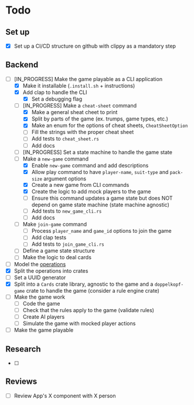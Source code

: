 # Todo

## Set up
- [x] Set up a CI/CD structure on github with clippy as a mandatory step

## Backend 

- [ ] [IN_PROGRESS] Make the game playable as a CLI application
  - [x] Make it installable (`.install.sh` + instructions)
  - [x] Add clap to handle the CLI
    - [x] Set a debugging flag
  - [ ] [IN_PROGRESS] Make a `cheat-sheet` command
    - [x] Make a general sheat cheet to print
    - [x] Split by parts of the game (ex. trumps, game types, etc.)
    - [x] Make an enum for the options of cheat sheets, `CheatSheetOption`
    - [ ] Fill the strings with the proper cheat sheet
    - [ ] Add tests to `cheat_sheet.rs`
    - [ ] Add docs
  - [ ] [IN_PROGRESS] Set a state machine to handle the game state
  - [ ] Make a `new-game` command
    - [x] Enable `new-game` command and add descriptions
    - [x] Allow play command to have `player-name`, `suit-type` and `pack-size` argument options
    - [x] Create a new game from CLI commands
    - [x] Create the logic to add mock players to the game
    - [ ] Ensure this command updates a game state but does NOT depend on game state machine (state machine agnostic)
    - [ ] Add tests to `new_game_cli.rs`
    - [ ] Add docs
  - [ ] Make `join-game` command
    - [ ] Process `player_name` and `game_id` options to join the game
    - [ ] Add clap tests
    - [ ] Add tests to `join_game_cli.rs`
  - [ ] Define a game state structure
  - [ ] Make the logic to deal cards
- [ ] Model the [operations](https://github.com/Rbatistab/dopplekopf-cdk/blob/main/docs/ARCHITECTURE_AND_DESIGN.md?plain=1#L68-L73)
- [x] Split the operations into crates
- [ ] Set a UUID generator
- [x] Split into a `Cards` crate library, agnostic to the game and a `doppelkopf-game` crate to handle the game (consider a rule engine crate)
- [ ] Make the game work
  - [ ] Code the game
  - [ ] Check that the rules apply to the game (validate rules)
  - [ ] Create AI players
  - [ ] Simulate the game with mocked player actions
- [ ] Make the game playable

## Research

- [ ] 

## Reviews

- [ ] Review App's X component with X person
